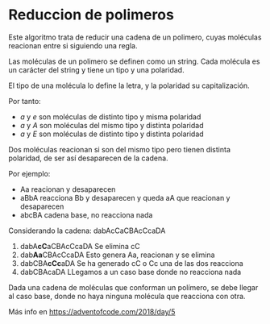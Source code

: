 # Reduccion de polimeros

Este algoritmo trata de reducir una cadena de un polimero, cuyas moléculas
reacionan entre si siguiendo una regla.

Las moléculas de un polimero se definen como un string. Cada molécula es un
carácter del string y tiene un tipo y una polaridad.

El tipo de una molécula lo define la letra, y la polaridad su capitalización.

Por tanto:
  - *a* y *e* son moléculas de distinto tipo y misma polaridad
  - *a* y *A* son moléculas del mismo tipo y distinta polaridad
  - *a* y *E* son moléculas de distinto tipo y distinta polaridad

Dos moléculas reacionan si son del mismo tipo pero tienen distinta polaridad,
de ser así desaparecen de la cadena.

Por ejemplo:
  - Aa reacionan y desaparecen
  - aBbA reacciona Bb y desaparecen y queda aA que reacionan y desaparecen
  - abcBA cadena base, no reacciona nada

Considerando la cadena: dabAcCaCBAcCcaDA

  1. dabA**cC**aCBAcCcaDA  Se elimina cC
  2. dab**Aa**CBAcCcaDA    Esto genera Aa, reacionan y se elimina
  3. dabCBA**cCc**aDA      Se ha generado cC o Cc una de las dos reacciona
  4. dabCBAcaDA            LLegamos a un caso base donde no reacciona nada

Dada una cadena de moléculas que conforman un polímero, se debe llegar al caso
base, donde no haya ninguna molécula que reacciona con otra.

Más info en https://adventofcode.com/2018/day/5